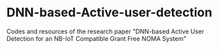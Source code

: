 # DNN-based-Active-user-detection
Codes and resources of the research paper  "DNN-based Active User Detection for an NB-IoT Compatible Grant Free NOMA System"
